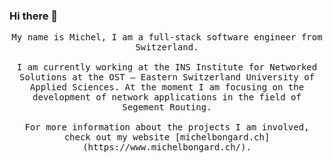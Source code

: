 ### Hi there 👋

<p align="center">
  <samp>
    My name is Michel, I am a full-stack software engineer from Switzerland.
    <br /><br />
    I am currently working at the INS Institute for Networked Solutions at the OST – Eastern Switzerland University of Applied Sciences.
    At the moment I am focusing on the development of network applications in the field of Segement Routing.
    <br /><br />
    For more information about the projects I am involved, check out my website [michelbongard.ch](https://www.michelbongard.ch/).
  </samp>
</p>

